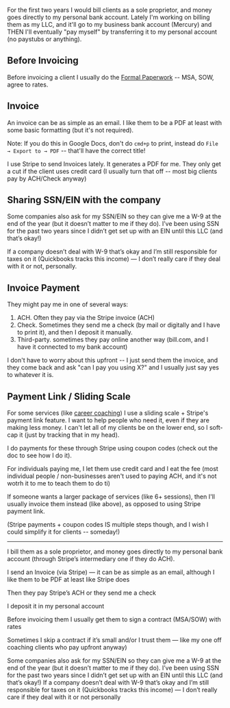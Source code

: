 For the first two years I would bill clients as a sole proprietor, and money goes directly to my personal bank account. Lately I'm working on billing them as my LLC, and it'll go to my business bank account (Mercury) and THEN I'll eventually "pay myself" by transferring it to my personal account (no paystubs or anything).

## Before Invoicing
Before invoicing a client I usually do the [Formal Paperwork](Formal%20Paperwork.md)  -- MSA, SOW, agree to rates.

## Invoice
An invoice can be as simple as an email. I like them to be a PDF at least with some basic formatting (but it's not required).

Note: If you do this in Google Docs, don't do `cmd+p` to print, instead do `File → Export to → PDF` -- that'll have the correct title!

I use Stripe to send Invoices lately. It generates a PDF for me. They only get a cut if the client uses credit card (I usually turn that off -- most big clients pay by ACH/Check anyway)

## Sharing SSN/EIN with the company
Some companies also ask for my SSN/EIN so they can give me a W-9 at the end of the year (but it doesn’t matter to me if they do). I’ve been using SSN for the past two years since I didn’t get set up with an EIN until this LLC (and that’s okay!)

If a company doesn’t deal with W-9 that’s okay and I’m still responsible for taxes on it (Quickbooks tracks this income) — I don’t really care if they deal with it or not, personally.

## Invoice Payment
They might pay me in one of several ways:
1. ACH. Often they pay via the Stripe invoice (ACH)
2. Check. Sometimes they send me a check (by mail or digitally and I have to print it), and then I deposit it manually.
3. Third-party. sometimes they pay online another way (bill.com, and I have it connected to my bank account)

I don't have to worry about this upfront -- I just send them the invoice, and they come back and ask "can I pay you using X?" and I usually just say yes to whatever it is.  

## Payment Link / Sliding Scale
For some services (like [career coaching](https://docs.google.com/document/d/1qat3-ghzTQPWqIywitsfegXFcod_BNOlkLvNAYmb8O8/edit?usp=sharing)) I use a sliding scale + Stripe's payment link feature. I want to help people who need it, even if they are making less money. I can't let all of my clients be on the lower end, so I soft-cap it (just by tracking that in my head).

I do payments for these through Stripe using coupon codes (check out the doc to see how I do it).

For individuals paying me, I let them use credit card and I eat the fee (most individual people / non-businesses aren't used to paying ACH, and it's not wotrh it to me to teach them to do ti)

If someone wants a larger package of services (like 6+ sessions), then I'll usually invoice them instead (like above), as opposed to using Stripe payment link.

(Stripe payments + coupon codes IS multiple steps though, and I wish I could simplify it for clients -- someday!)

---
I bill them as a sole proprietor, and money goes directly to my personal bank account (through Stripe’s intermediary one if they do ACH).

I send an Invoice (via Stripe) — it can be as simple as an email, although I like them to be PDF at least like Stripe does

Then they pay Stripe’s ACH or they send me a check

I deposit it in my personal account

Before invoicing them I usually get them to sign a contract (MSA/SOW) with rates

Sometimes I skip a contract if it’s small and/or I trust them — like my one off coaching clients who pay upfront anyway)

Some companies also ask for my SSN/EIN so they can give me a W-9 at the end of the year (but it doesn’t matter to me if they do). I’ve been using SSN for the past two years since I didn’t get set up with an EIN until this LLC (and that’s okay!) If a company doesn’t deal with W-9 that’s okay and I’m still responsible for taxes on it (Quickbooks tracks this income) — I don’t really care if they deal with it or not personally